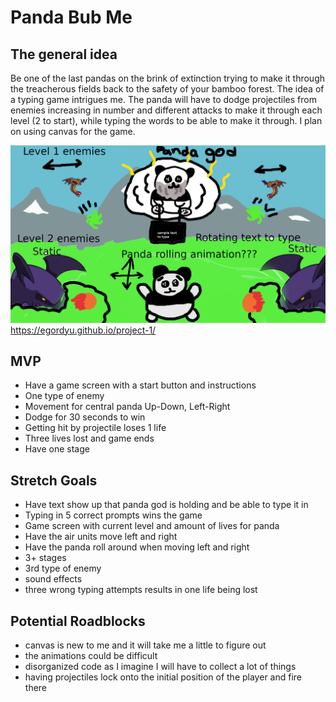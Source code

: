 # Panda Bub Me

## The general idea


Be one of the last pandas on the brink of extinction trying to make it through the treacherous fields back to the safety of your bamboo forest. The idea of a typing game intrigues me. The panda will have to dodge projectiles from enemies increasing in number and different attacks to make it through each level (2 to start), while typing the words to be able to make it through. I plan on using canvas for the game.

![pitch picture](./images/pitch.png)
https://egordyu.github.io/project-1/
## MVP

* Have a game screen with a start button and instructions
* One type of enemy
* Movement for central panda Up-Down, Left-Right
* Dodge for 30 seconds to win
* Getting hit by projectile loses 1 life
* Three lives lost and game ends
* Have one stage


## Stretch Goals
* Have text show up that panda god is holding and be able to type it in
* Typing in 5 correct prompts wins the game
* Game screen with current level and amount of lives for panda
* Have the air units move left and right
* Have the panda roll around when moving left and right
* 3+ stages
* 3rd type of enemy
* sound effects
* three wrong typing attempts results in one life being lost

## Potential Roadblocks
* canvas is new to me and it will take me a little to figure out
* the animations could be difficult
* disorganized code as I imagine I will have to collect a lot of things
* having projectiles lock onto the initial position of the player and fire there
